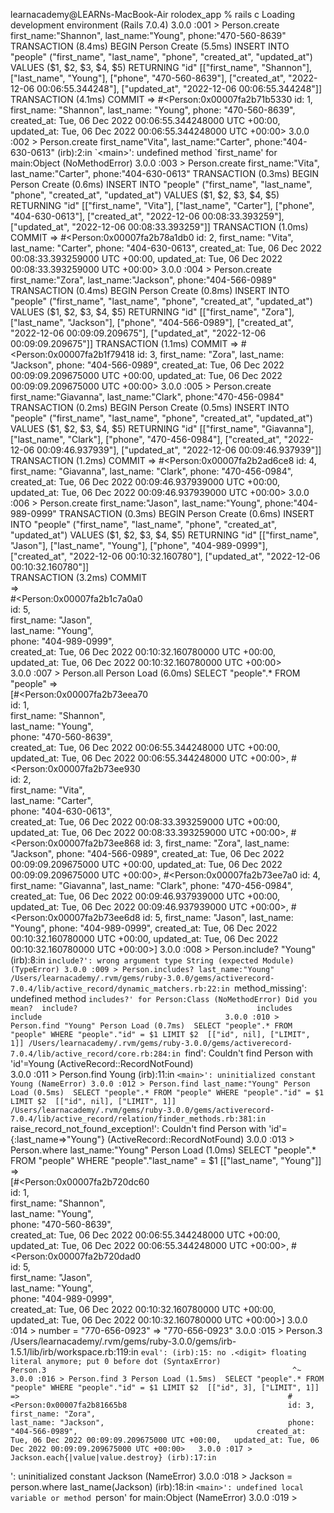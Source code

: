 learnacademy@LEARNs-MacBook-Air rolodex_app % rails c
Loading development environment (Rails 7.0.4)
3.0.0 :001 > Person.create first_name:"Shannon", last_name:"Young", phone:"470-560-8639"
  TRANSACTION (8.4ms)  BEGIN
  Person Create (5.5ms)  INSERT INTO "people" ("first_name", "last_name", "phone", "created_at", "updated_at") VALUES ($1, $2, $3, $4, $5) RETURNING "id"  [["first_name", "Shannon"], ["last_name", "Young"], ["phone", "470-560-8639"], ["created_at", "2022-12-06 00:06:55.344248"], ["updated_at", "2022-12-06 00:06:55.344248"]]                         
  TRANSACTION (4.1ms)  COMMIT                                                                       
 =>                                                                                                 
#<Person:0x00007fa2b71b5330                                                                         
 id: 1,                                                                                             
 first_name: "Shannon",                                                                             
 last_name: "Young",                                                                                
 phone: "470-560-8639",                                                                             
 created_at: Tue, 06 Dec 2022 00:06:55.344248000 UTC +00:00,                                        
 updated_at: Tue, 06 Dec 2022 00:06:55.344248000 UTC +00:00>                                        
3.0.0 :002 > Person.create first_name"Vita", last_name:"Carter", phone:"404-630-0613"
(irb):2:in `<main>': undefined method `first_name' for main:Object (NoMethodError)
3.0.0 :003 > Person.create first_name:"Vita", last_name:"Carter", phone:"404-630-0613"
  TRANSACTION (0.3ms)  BEGIN
  Person Create (0.6ms)  INSERT INTO "people" ("first_name", "last_name", "phone", "created_at", "updated_at") VALUES ($1, $2, $3, $4, $5) RETURNING "id"  [["first_name", "Vita"], ["last_name", "Carter"], ["phone", "404-630-0613"], ["created_at", "2022-12-06 00:08:33.393259"], ["updated_at", "2022-12-06 00:08:33.393259"]]                         
  TRANSACTION (1.0ms)  COMMIT                                                                     
 =>                                                                                               
#<Person:0x00007fa2b78a1db0                                                                       
 id: 2,                                                                                           
 first_name: "Vita",                                                                              
 last_name: "Carter",                                                                             
 phone: "404-630-0613",                                                                           
 created_at: Tue, 06 Dec 2022 00:08:33.393259000 UTC +00:00,                                      
 updated_at: Tue, 06 Dec 2022 00:08:33.393259000 UTC +00:00>                                      
3.0.0 :004 > Person.create first_name:"Zora", last_name:"Jackson", phone:"404-566-0989"
  TRANSACTION (0.4ms)  BEGIN
  Person Create (0.8ms)  INSERT INTO "people" ("first_name", "last_name", "phone", "created_at", "updated_at") VALUES ($1, $2, $3, $4, $5) RETURNING "id"  [["first_name", "Zora"], ["last_name", "Jackson"], ["phone", "404-566-0989"], ["created_at", "2022-12-06 00:09:09.209675"], ["updated_at", "2022-12-06 00:09:09.209675"]]                         
  TRANSACTION (1.1ms)  COMMIT                                                                      
 =>                                                                                                
#<Person:0x00007fa2b1f79418                                                                        
 id: 3,                                                                                            
 first_name: "Zora",                                                                               
 last_name: "Jackson",                                                                             
 phone: "404-566-0989",                                                                            
 created_at: Tue, 06 Dec 2022 00:09:09.209675000 UTC +00:00,                                       
 updated_at: Tue, 06 Dec 2022 00:09:09.209675000 UTC +00:00>                                       
3.0.0 :005 > Person.create first_name:"Giavanna", last_name:"Clark", phone:"470-456-0984"
  TRANSACTION (0.2ms)  BEGIN
  Person Create (0.5ms)  INSERT INTO "people" ("first_name", "last_name", "phone", "created_at", "updated_at") VALUES ($1, $2, $3, $4, $5) RETURNING "id"  [["first_name", "Giavanna"], ["last_name", "Clark"], ["phone", "470-456-0984"], ["created_at", "2022-12-06 00:09:46.937939"], ["updated_at", "2022-12-06 00:09:46.937939"]]                         
  TRANSACTION (1.2ms)  COMMIT                                                                        
 =>                                                                                                  
#<Person:0x00007fa2b2ad6ce8                                                                          
 id: 4,                                                                                              
 first_name: "Giavanna",                                                                             
 last_name: "Clark",                                                                                 
 phone: "470-456-0984",                                                                              
 created_at: Tue, 06 Dec 2022 00:09:46.937939000 UTC +00:00,                                         
 updated_at: Tue, 06 Dec 2022 00:09:46.937939000 UTC +00:00>                                         
3.0.0 :006 > Person.create first_name:"Jason", last_name:"Young", phone:"404-989-0999"
  TRANSACTION (0.3ms)  BEGIN
  Person Create (0.6ms)  INSERT INTO "people" ("first_name", "last_name", "phone", "created_at", "updated_at") VALUES ($1, $2, $3, $4, $5) RETURNING "id"  [["first_name", "Jason"], ["last_name", "Young"], ["phone", "404-989-0999"], ["created_at", "2022-12-06 00:10:32.160780"], ["updated_at", "2022-12-06 00:10:32.160780"]]                         
  TRANSACTION (3.2ms)  COMMIT                                                                     
 =>                                                                                               
#<Person:0x00007fa2b1c7a0a0                                                                       
 id: 5,                                                                                           
 first_name: "Jason",                                                                             
 last_name: "Young",                                                                              
 phone: "404-989-0999",                                                                           
 created_at: Tue, 06 Dec 2022 00:10:32.160780000 UTC +00:00,                                      
 updated_at: Tue, 06 Dec 2022 00:10:32.160780000 UTC +00:00>                                      
3.0.0 :007 > Person.all
  Person Load (6.0ms)  SELECT "people".* FROM "people"
 =>                                                           
[#<Person:0x00007fa2b73eea70                                  
  id: 1,                                                      
  first_name: "Shannon",                                      
  last_name: "Young",                                         
  phone: "470-560-8639",                                      
  created_at: Tue, 06 Dec 2022 00:06:55.344248000 UTC +00:00, 
  updated_at: Tue, 06 Dec 2022 00:06:55.344248000 UTC +00:00>,
 #<Person:0x00007fa2b73ee930                                  
  id: 2,                                                      
  first_name: "Vita",                                         
  last_name: "Carter",                                        
  phone: "404-630-0613",                                      
  created_at: Tue, 06 Dec 2022 00:08:33.393259000 UTC +00:00, 
  updated_at: Tue, 06 Dec 2022 00:08:33.393259000 UTC +00:00>,
 #<Person:0x00007fa2b73ee868
  id: 3,
  first_name: "Zora",
  last_name: "Jackson",
  phone: "404-566-0989",
  created_at: Tue, 06 Dec 2022 00:09:09.209675000 UTC +00:00,
  updated_at: Tue, 06 Dec 2022 00:09:09.209675000 UTC +00:00>,
 #<Person:0x00007fa2b73ee7a0
  id: 4,
  first_name: "Giavanna",
  last_name: "Clark",
  phone: "470-456-0984",
  created_at: Tue, 06 Dec 2022 00:09:46.937939000 UTC +00:00,
  updated_at: Tue, 06 Dec 2022 00:09:46.937939000 UTC +00:00>,
 #<Person:0x00007fa2b73ee6d8
  id: 5,
  first_name: "Jason",
  last_name: "Young",
  phone: "404-989-0999",
  created_at: Tue, 06 Dec 2022 00:10:32.160780000 UTC +00:00,
  updated_at: Tue, 06 Dec 2022 00:10:32.160780000 UTC +00:00>] 
3.0.0 :008 > Person.include? "Young"
(irb):8:in `include?': wrong argument type String (expected Module) (TypeError)
3.0.0 :009 > Person.includes? last_name:"Young"
/Users/learnacademy/.rvm/gems/ruby-3.0.0/gems/activerecord-7.0.4/lib/active_record/dynamic_matchers.rb:22:in `method_missing': undefined method `includes?' for Person:Class (NoMethodError)
Did you mean?  include?                                       
               includes                                       
               include                                        
3.0.0 :010 > Person.find "Young"
  Person Load (0.7ms)  SELECT "people".* FROM "people" WHERE "people"."id" = $1 LIMIT $2  [["id", nil], ["LIMIT", 1]]
/Users/learnacademy/.rvm/gems/ruby-3.0.0/gems/activerecord-7.0.4/lib/active_record/core.rb:284:in `find': Couldn't find Person with 'id'=Young (ActiveRecord::RecordNotFound)              
3.0.0 :011 > Person.find Young
(irb):11:in `<main>': uninitialized constant Young (NameError)
3.0.0 :012 > Person.find last_name:"Young"
  Person Load (0.5ms)  SELECT "people".* FROM "people" WHERE "people"."id" = $1 LIMIT $2  [["id", nil], ["LIMIT", 1]]
/Users/learnacademy/.rvm/gems/ruby-3.0.0/gems/activerecord-7.0.4/lib/active_record/relation/finder_methods.rb:381:in `raise_record_not_found_exception!': Couldn't find Person with 'id'={:last_name=>"Young"} (ActiveRecord::RecordNotFound)
3.0.0 :013 > Person.where last_name:"Young"
  Person Load (1.0ms)  SELECT "people".* FROM "people" WHERE "people"."last_name" = $1  [["last_name", "Young"]]
 =>                                                           
[#<Person:0x00007fa2b720dc60                                  
  id: 1,                                                      
  first_name: "Shannon",                                      
  last_name: "Young",                                         
  phone: "470-560-8639",                                      
  created_at: Tue, 06 Dec 2022 00:06:55.344248000 UTC +00:00, 
  updated_at: Tue, 06 Dec 2022 00:06:55.344248000 UTC +00:00>,
 #<Person:0x00007fa2b720dad0                                  
  id: 5,                                                      
  first_name: "Jason",                                        
  last_name: "Young",                                         
  phone: "404-989-0999",                                      
  created_at: Tue, 06 Dec 2022 00:10:32.160780000 UTC +00:00, 
  updated_at: Tue, 06 Dec 2022 00:10:32.160780000 UTC +00:00>] 
3.0.0 :014 > number = "770-656-0923"
 => "770-656-0923" 
3.0.0 :015 > Person.3
/Users/learnacademy/.rvm/gems/ruby-3.0.0/gems/irb-1.5.1/lib/irb/workspace.rb:119:in `eval': (irb):15: no .<digit> floating literal anymore; put 0 before dot (SyntaxError)                 
Person.3                                                      
      ^~                                                      
3.0.0 :016 > Person.find 3
  Person Load (1.5ms)  SELECT "people".* FROM "people" WHERE "people"."id" = $1 LIMIT $2  [["id", 3], ["LIMIT", 1]]
 =>                                                           
#<Person:0x00007fa2b81665b8                                   
 id: 3,                                                       
 first_name: "Zora",                                          
 last_name: "Jackson",                                        
 phone: "404-566-0989",                                       
 created_at: Tue, 06 Dec 2022 00:09:09.209675000 UTC +00:00,  
 updated_at: Tue, 06 Dec 2022 00:09:09.209675000 UTC +00:00>  
3.0.0 :017 > Jackson.each{|value|value.destroy}
(irb):17:in `<main>': uninitialized constant Jackson (NameError)
3.0.0 :018 > Jackson = person.where last_name(Jackson)
(irb):18:in `<main>': undefined local variable or method `person' for main:Object (NameError)
3.0.0 :019 > 